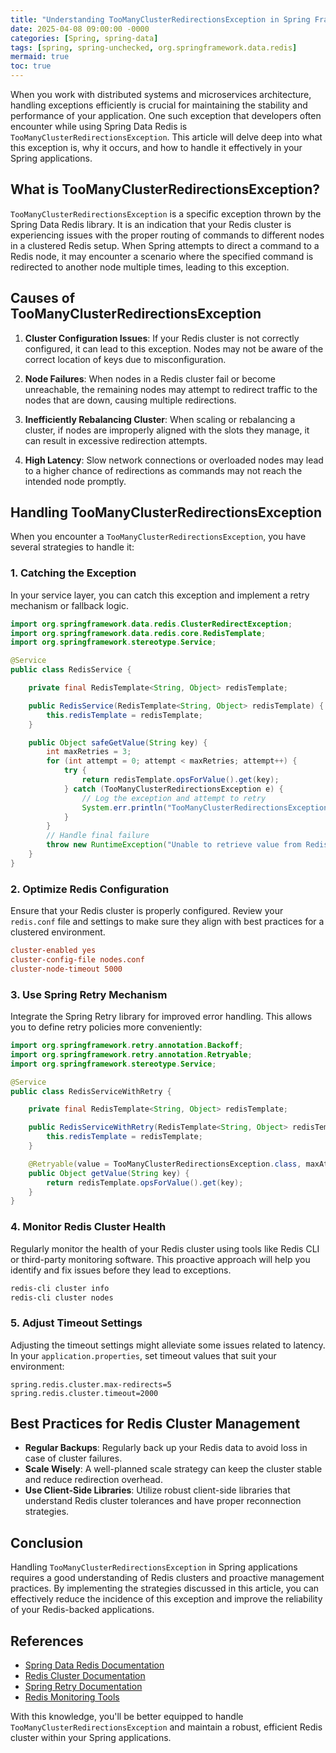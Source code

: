 ```yaml
---
title: "Understanding TooManyClusterRedirectionsException in Spring Framework"
date: 2025-04-08 09:00:00 -0000
categories: [Spring, spring-data]
tags: [spring, spring-unchecked, org.springframework.data.redis]
mermaid: true
toc: true
---
```



When you work with distributed systems and microservices architecture, handling exceptions efficiently is crucial for maintaining the stability and performance of your application. One such exception that developers often encounter while using Spring Data Redis is `TooManyClusterRedirectionsException`. This article will delve deep into what this exception is, why it occurs, and how to handle it effectively in your Spring applications.

## What is TooManyClusterRedirectionsException?

`TooManyClusterRedirectionsException` is a specific exception thrown by the Spring Data Redis library. It is an indication that your Redis cluster is experiencing issues with the proper routing of commands to different nodes in a clustered Redis setup. When Spring attempts to direct a command to a Redis node, it may encounter a scenario where the specified command is redirected to another node multiple times, leading to this exception.

## Causes of TooManyClusterRedirectionsException

1. **Cluster Configuration Issues**: If your Redis cluster is not correctly configured, it can lead to this exception. Nodes may not be aware of the correct location of keys due to misconfiguration.

2. **Node Failures**: When nodes in a Redis cluster fail or become unreachable, the remaining nodes may attempt to redirect traffic to the nodes that are down, causing multiple redirections.

3. **Inefficiently Rebalancing Cluster**: When scaling or rebalancing a cluster, if nodes are improperly aligned with the slots they manage, it can result in excessive redirection attempts.

4. **High Latency**: Slow network connections or overloaded nodes may lead to a higher chance of redirections as commands may not reach the intended node promptly.

## Handling TooManyClusterRedirectionsException

When you encounter a `TooManyClusterRedirectionsException`, you have several strategies to handle it:

### 1. Catching the Exception

In your service layer, you can catch this exception and implement a retry mechanism or fallback logic. 

```java
import org.springframework.data.redis.ClusterRedirectException;
import org.springframework.data.redis.core.RedisTemplate;
import org.springframework.stereotype.Service;

@Service
public class RedisService {

    private final RedisTemplate<String, Object> redisTemplate;

    public RedisService(RedisTemplate<String, Object> redisTemplate) {
        this.redisTemplate = redisTemplate;
    }

    public Object safeGetValue(String key) {
        int maxRetries = 3;
        for (int attempt = 0; attempt < maxRetries; attempt++) {
            try {
                return redisTemplate.opsForValue().get(key);
            } catch (TooManyClusterRedirectionsException e) {
                // Log the exception and attempt to retry
                System.err.println("TooManyClusterRedirectionsException caught. Attempt: " + (attempt + 1));
            }
        }
        // Handle final failure
        throw new RuntimeException("Unable to retrieve value from Redis after multiple attempts");
    }
}
```

### 2. Optimize Redis Configuration

Ensure that your Redis cluster is properly configured. Review your `redis.conf` file and settings to make sure they align with best practices for a clustered environment. 

```conf
cluster-enabled yes
cluster-config-file nodes.conf
cluster-node-timeout 5000
```

### 3. Use Spring Retry Mechanism

Integrate the Spring Retry library for improved error handling. This allows you to define retry policies more conveniently:

```java
import org.springframework.retry.annotation.Backoff;
import org.springframework.retry.annotation.Retryable;
import org.springframework.stereotype.Service;

@Service
public class RedisServiceWithRetry {

    private final RedisTemplate<String, Object> redisTemplate;

    public RedisServiceWithRetry(RedisTemplate<String, Object> redisTemplate) {
        this.redisTemplate = redisTemplate;
    }

    @Retryable(value = TooManyClusterRedirectionsException.class, maxAttempts = 3, backoff = @Backoff(delay = 1000))
    public Object getValue(String key) {
        return redisTemplate.opsForValue().get(key);
    }
}
```

### 4. Monitor Redis Cluster Health

Regularly monitor the health of your Redis cluster using tools like Redis CLI or third-party monitoring software. This proactive approach will help you identify and fix issues before they lead to exceptions.

```bash
redis-cli cluster info
redis-cli cluster nodes
```

### 5. Adjust Timeout Settings

Adjusting the timeout settings might alleviate some issues related to latency. In your `application.properties`, set timeout values that suit your environment:

```properties
spring.redis.cluster.max-redirects=5
spring.redis.cluster.timeout=2000
```

## Best Practices for Redis Cluster Management

- **Regular Backups**: Regularly back up your Redis data to avoid loss in case of cluster failures.
- **Scale Wisely**: A well-planned scale strategy can keep the cluster stable and reduce redirection overhead.
- **Use Client-Side Libraries**: Utilize robust client-side libraries that understand Redis cluster tolerances and have proper reconnection strategies.

## Conclusion

Handling `TooManyClusterRedirectionsException` in Spring applications requires a good understanding of Redis clusters and proactive management practices. By implementing the strategies discussed in this article, you can effectively reduce the incidence of this exception and improve the reliability of your Redis-backed applications.

## References

- [Spring Data Redis Documentation](https://docs.spring.io/spring-data/redis/docs/current/reference/html/)
- [Redis Cluster Documentation](https://redis.io/topics/cluster-tutorial)
- [Spring Retry Documentation](https://docs.spring.io/spring-retry/docs/current/reference/html/)
- [Redis Monitoring Tools](https://redis.io/topics/monitoring) 

With this knowledge, you'll be better equipped to handle `TooManyClusterRedirectionsException` and maintain a robust, efficient Redis cluster within your Spring applications.